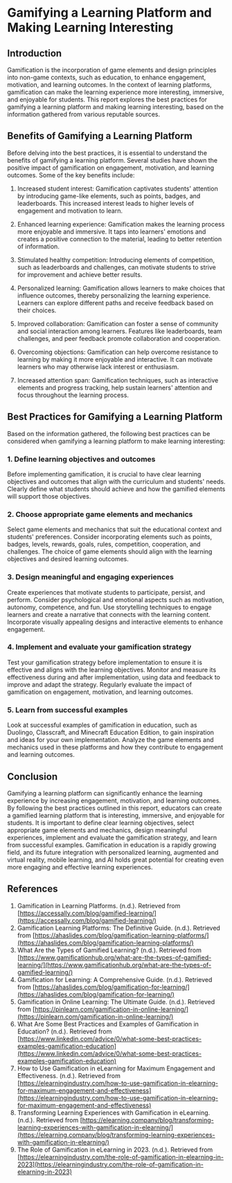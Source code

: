 # Gamifying a Learning Platform and Making Learning Interesting

## Introduction

Gamification is the incorporation of game elements and design principles into non-game contexts, such as education, to enhance engagement, motivation, and learning outcomes. In the context of learning platforms, gamification can make the learning experience more interesting, immersive, and enjoyable for students. This report explores the best practices for gamifying a learning platform and making learning interesting, based on the information gathered from various reputable sources.

## Benefits of Gamifying a Learning Platform

Before delving into the best practices, it is essential to understand the benefits of gamifying a learning platform. Several studies have shown the positive impact of gamification on engagement, motivation, and learning outcomes. Some of the key benefits include:

1. Increased student interest: Gamification captivates students' attention by introducing game-like elements, such as points, badges, and leaderboards. This increased interest leads to higher levels of engagement and motivation to learn.

2. Enhanced learning experience: Gamification makes the learning process more enjoyable and immersive. It taps into learners' emotions and creates a positive connection to the material, leading to better retention of information.

3. Stimulated healthy competition: Introducing elements of competition, such as leaderboards and challenges, can motivate students to strive for improvement and achieve better results.

4. Personalized learning: Gamification allows learners to make choices that influence outcomes, thereby personalizing the learning experience. Learners can explore different paths and receive feedback based on their choices.

5. Improved collaboration: Gamification can foster a sense of community and social interaction among learners. Features like leaderboards, team challenges, and peer feedback promote collaboration and cooperation.

6. Overcoming objections: Gamification can help overcome resistance to learning by making it more enjoyable and interactive. It can motivate learners who may otherwise lack interest or enthusiasm.

7. Increased attention span: Gamification techniques, such as interactive elements and progress tracking, help sustain learners' attention and focus throughout the learning process.

## Best Practices for Gamifying a Learning Platform

Based on the information gathered, the following best practices can be considered when gamifying a learning platform to make learning interesting:

### 1. Define learning objectives and outcomes

Before implementing gamification, it is crucial to have clear learning objectives and outcomes that align with the curriculum and students' needs. Clearly define what students should achieve and how the gamified elements will support those objectives.

### 2. Choose appropriate game elements and mechanics

Select game elements and mechanics that suit the educational context and students' preferences. Consider incorporating elements such as points, badges, levels, rewards, goals, rules, competition, cooperation, and challenges. The choice of game elements should align with the learning objectives and desired learning outcomes.

### 3. Design meaningful and engaging experiences

Create experiences that motivate students to participate, persist, and perform. Consider psychological and emotional aspects such as motivation, autonomy, competence, and fun. Use storytelling techniques to engage learners and create a narrative that connects with the learning content. Incorporate visually appealing designs and interactive elements to enhance engagement.

### 4. Implement and evaluate your gamification strategy

Test your gamification strategy before implementation to ensure it is effective and aligns with the learning objectives. Monitor and measure its effectiveness during and after implementation, using data and feedback to improve and adapt the strategy. Regularly evaluate the impact of gamification on engagement, motivation, and learning outcomes.

### 5. Learn from successful examples

Look at successful examples of gamification in education, such as Duolingo, Classcraft, and Minecraft Education Edition, to gain inspiration and ideas for your own implementation. Analyze the game elements and mechanics used in these platforms and how they contribute to engagement and learning outcomes.

## Conclusion

Gamifying a learning platform can significantly enhance the learning experience by increasing engagement, motivation, and learning outcomes. By following the best practices outlined in this report, educators can create a gamified learning platform that is interesting, immersive, and enjoyable for students. It is important to define clear learning objectives, select appropriate game elements and mechanics, design meaningful experiences, implement and evaluate the gamification strategy, and learn from successful examples. Gamification in education is a rapidly growing field, and its future integration with personalized learning, augmented and virtual reality, mobile learning, and AI holds great potential for creating even more engaging and effective learning experiences.

## References

1. Gamification in Learning Platforms. (n.d.). Retrieved from [https://accessally.com/blog/gamified-learning/](https://accessally.com/blog/gamified-learning/)
2. Gamification Learning Platforms: The Definitive Guide. (n.d.). Retrieved from [https://ahaslides.com/blog/gamification-learning-platforms/](https://ahaslides.com/blog/gamification-learning-platforms/)
3. What Are the Types of Gamified Learning? (n.d.). Retrieved from [https://www.gamificationhub.org/what-are-the-types-of-gamified-learning/](https://www.gamificationhub.org/what-are-the-types-of-gamified-learning/)
4. Gamification for Learning: A Comprehensive Guide. (n.d.). Retrieved from [https://ahaslides.com/blog/gamification-for-learning/](https://ahaslides.com/blog/gamification-for-learning/)
5. Gamification in Online Learning: The Ultimate Guide. (n.d.). Retrieved from [https://pinlearn.com/gamification-in-online-learning/](https://pinlearn.com/gamification-in-online-learning/)
6. What Are Some Best Practices and Examples of Gamification in Education? (n.d.). Retrieved from [https://www.linkedin.com/advice/0/what-some-best-practices-examples-gamification-education](https://www.linkedin.com/advice/0/what-some-best-practices-examples-gamification-education)
7. How to Use Gamification in eLearning for Maximum Engagement and Effectiveness. (n.d.). Retrieved from [https://elearningindustry.com/how-to-use-gamification-in-elearning-for-maximum-engagement-and-effectiveness](https://elearningindustry.com/how-to-use-gamification-in-elearning-for-maximum-engagement-and-effectiveness)
8. Transforming Learning Experiences with Gamification in eLearning. (n.d.). Retrieved from [https://elearning.company/blog/transforming-learning-experiences-with-gamification-in-elearning/](https://elearning.company/blog/transforming-learning-experiences-with-gamification-in-elearning/)
9. The Role of Gamification in eLearning in 2023. (n.d.). Retrieved from [https://elearningindustry.com/the-role-of-gamification-in-elearning-in-2023](https://elearningindustry.com/the-role-of-gamification-in-elearning-in-2023)
